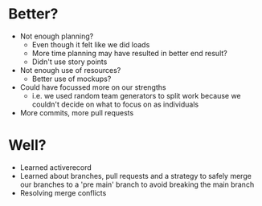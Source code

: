 # Better?
- Not enough planning?
  - Even though it felt like we did loads
  - More time planning may have resulted in better end result?
  - Didn't use story points
- Not enough use of resources?
  - Better use of mockups?
- Could have focussed more on our strengths
  - i.e. we used random team generators to split work because we couldn't decide on what to focus on as individuals
- More commits, more pull requests

# Well?
- Learned activerecord
- Learned about branches, pull requests and a strategy to safely merge our branches to a 'pre main' branch to avoid breaking the main branch
- Resolving merge conflicts
